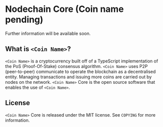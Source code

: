 # Nodechain Core (Coin name pending)

Further information will be available soon.

## What is `<Coin Name>`?

`<Coin Name>` is a cryptocurrency built off of a TypeScript implementation of the PoS (Proof-Of-Stake) consensus algorithm. `<Coin Name>` uses P2P (peer-to-peer) communicate to operate the blockchain as a decentralised entity. Managing transactions and issuing more coins are carried out by nodes on the network. `<Coin Name>` Core is the open source software that enables the use of `<Coin Name>`.

## License

`<Coin Name>` Core is released under the MIT license. See `COPYING` for more information.
